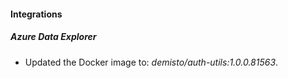 #### Integrations
##### Azure Data Explorer
- Updated the Docker image to: *demisto/auth-utils:1.0.0.81563*.
